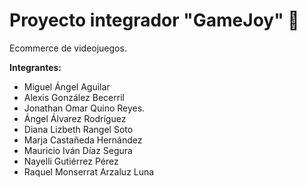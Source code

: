 # Proyecto integrador "GameJoy" 👾

Ecommerce de videojuegos.

**Integrantes:**
* Miguel Ángel Aguilar
* Alexis González Becerril
* Jonathan Omar Quino Reyes.
* Ángel Álvarez Rodríguez
* Diana Lizbeth Rangel Soto
* Marja Castañeda Hernández
* Mauricio Iván Díaz Segura
* Nayelli Gutiérrez Pérez
* Raquel Monserrat Arzaluz Luna
